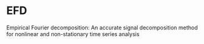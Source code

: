 # EFD
Empirical Fourier decomposition: An accurate signal decomposition method for nonlinear and non-stationary time series analysis

